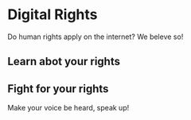 # Digital Rights

Do human rights apply on the internet? We beleve so! 

## Learn abot your rights



## Fight for your rights

Make your voice be heard, speak up!

